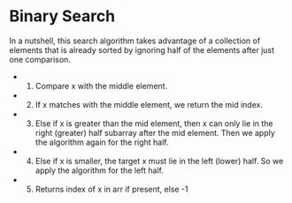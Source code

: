 # Binary Search
In a nutshell, this search algorithm takes advantage of a collection of 
elements that is already sorted by ignoring half of the elements after just 
one comparison.

- 1. Compare x with the middle element.
- 2. If x matches with the middle element, we return the mid index.
- 3. Else if x is greater than the mid element, then x can only lie in the right 
    (greater) half subarray after the mid element. Then we apply the algorithm 
    again for the right half.
- 4. Else if x is smaller, the target x must lie in the left (lower) half. 
    So we apply the algorithm for the left half.
- 5. Returns index of x in arr if present, else -1 